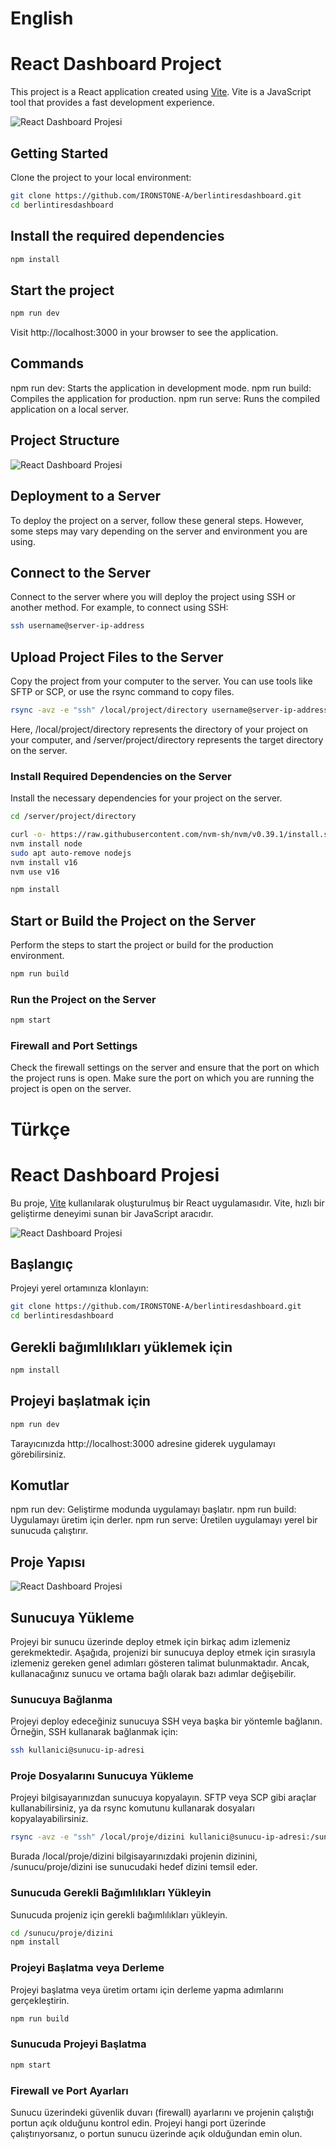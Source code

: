 # English

# React Dashboard Project

This project is a React application created using [Vite](https://vitejs.dev/). Vite is a JavaScript tool that provides a fast development experience.

![React Dashboard Projesi](./src/assets/berlintiresDashbord.gif)

## Getting Started

Clone the project to your local environment:

```bash
git clone https://github.com/IRONSTONE-A/berlintiresdashboard.git
cd berlintiresdashboard
```

## Install the required dependencies

```bash
npm install
```

## Start the project

```bash
npm run dev
```

Visit http://localhost:3000 in your browser to see the application.

## Commands

npm run dev: Starts the application in development mode.
npm run build: Compiles the application for production.
npm run serve: Runs the compiled application on a local server.

## Project Structure

![React Dashboard Projesi](./src/assets/DashboardStructure.svg)

## Deployment to a Server

To deploy the project on a server, follow these general steps. However, some steps may vary depending on the server and environment you are using.

## Connect to the Server

Connect to the server where you will deploy the project using SSH or another method. For example, to connect using SSH:

```bash
ssh username@server-ip-address
```

## Upload Project Files to the Server

Copy the project from your computer to the server. You can use tools like SFTP or SCP, or use the rsync command to copy files.

```bash
rsync -avz -e "ssh" /local/project/directory username@server-ip-address:/server/project/directory
```

Here, /local/project/directory represents the directory of your project on your computer, and /server/project/directory represents the target directory on the server.

### Install Required Dependencies on the Server

Install the necessary dependencies for your project on the server.

```bash
cd /server/project/directory

curl -o- https://raw.githubusercontent.com/nvm-sh/nvm/v0.39.1/install.sh | bash
nvm install node
sudo apt auto-remove nodejs
nvm install v16
nvm use v16

npm install

```



## Start or Build the Project on the Server

Perform the steps to start the project or build for the production environment.

```bash
npm run build
```

### Run the Project on the Server

```bash
npm start
```

### Firewall and Port Settings

Check the firewall settings on the server and ensure that the port on which the project runs is open. Make sure the port on which you are running the project is open on the server.

# Türkçe 

# React Dashboard Projesi

Bu proje, [Vite](https://vitejs.dev/) kullanılarak oluşturulmuş bir React uygulamasıdır. Vite, hızlı bir geliştirme deneyimi sunan bir JavaScript aracıdır.

![React Dashboard Projesi](./src/assets/berlintiresDashbord.gif)

## Başlangıç

Projeyi yerel ortamınıza klonlayın:

```bash
git clone https://github.com/IRONSTONE-A/berlintiresdashboard.git
cd berlintiresdashboard

```

## Gerekli bağımlılıkları yüklemek için

```bash
npm install
```

## Projeyi başlatmak için

```bash
npm run dev
```

Tarayıcınızda http://localhost:3000 adresine giderek uygulamayı görebilirsiniz.

## Komutlar

npm run dev: Geliştirme modunda uygulamayı başlatır.
npm run build: Uygulamayı üretim için derler.
npm run serve: Üretilen uygulamayı yerel bir sunucuda çalıştırır.

## Proje Yapısı

![React Dashboard Projesi](./src/assets/DashboardStructure.svg)


## Sunucuya Yükleme

 Projeyi bir sunucu üzerinde deploy etmek için  birkaç adım izlemeniz gerekmektedir. Aşağıda, projenizi bir sunucuya deploy etmek için sırasıyla izlemeniz gereken genel adımları gösteren talimat bulunmaktadır. Ancak, kullanacağınız sunucu ve ortama bağlı olarak bazı adımlar değişebilir.

### Sunucuya Bağlanma
Projeyi deploy edeceğiniz sunucuya SSH veya başka bir yöntemle bağlanın. Örneğin, SSH kullanarak bağlanmak için:

```bash
ssh kullanici@sunucu-ip-adresi
```

### Proje Dosyalarını Sunucuya Yükleme
Projeyi bilgisayarınızdan sunucuya kopyalayın. SFTP veya SCP gibi araçlar kullanabilirsiniz, ya da rsync komutunu kullanarak dosyaları kopyalayabilirsiniz.

```bash
rsync -avz -e "ssh" /local/proje/dizini kullanici@sunucu-ip-adresi:/sunucu/proje/dizini
```

Burada /local/proje/dizini bilgisayarınızdaki projenin dizinini, /sunucu/proje/dizini ise sunucudaki hedef dizini temsil eder.

### Sunucuda Gerekli Bağımlılıkları Yükleyin

Sunucuda projeniz için gerekli bağımlılıkları yükleyin. 

```bash
cd /sunucu/proje/dizini
npm install
```

### Projeyi Başlatma veya Derleme

Projeyi başlatma veya üretim ortamı için derleme yapma adımlarını gerçekleştirin. 

```bash
npm run build
```

### Sunucuda Projeyi Başlatma

```bash
npm start
```

### Firewall ve Port Ayarları

Sunucu üzerindeki güvenlik duvarı (firewall) ayarlarını ve projenin çalıştığı portun açık olduğunu kontrol edin. Projeyi hangi port üzerinde çalıştırıyorsanız, o portun sunucu üzerinde açık olduğundan emin olun.